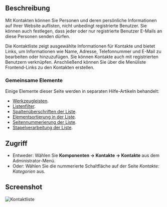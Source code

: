 <!-- Filename: Help4.x:Contacts / Display title: Kontakte -->

## Beschreibung

Mit Kontakten können Sie Personen und deren persönliche Informationen auf Ihrer Website auflisten, nicht unbedingt registrierte Benutzer. Sie können auch festlegen, dass jeder oder nur registrierte Benutzer E-Mails an diese Personen senden dürfen.

Die Kontaktliste zeigt ausgewählte Informationen für Kontakte und bietet Links, um Informationen wie Name, Adresse, Telefonnummer und E-Mail zu bearbeiten oder hinzuzufügen. Sie können Kontakte auch mit registrierten Benutzern verknüpfen. Anschließend können Sie über die Menüliste Frontend-Links zu den Kontakten erstellen.

### Gemeinsame Elemente

Einige Elemente dieser Seite werden in separaten Hilfe-Artikeln behandelt:

* [Werkzeugleisten](jdocmanual?article=help/common-elements/toolbars).
* [Listenfilter](jdocmanual?article=help/common-elements/list-filters).
* [Spaltenüberschriften der Liste](jdocmanual?article=help/common-elements/list-column-headers).
* [Elementsortierung in der Liste](jdocmanual?article=help/common-elements/list-ordering).
* [Seitennummerierung der Liste](jdocmanual?article=help/common-elements/list-pagination).
* [Stapelverarbeitung der Liste](jdocmanual?article=help/common-elements/list-batch-process).

## Zugriff

- Entweder: Wählen Sie **Komponenten → Kontakte → Kontakte** aus dem Administrator-Menü.
- Oder: Wählen Sie die nummerierte Schaltfläche auf der Seite *Kontakte: Kategorien* aus.

## Screenshot

![Kontaktliste](../../../de/images/contacts/contacts-list.png)

<!-- Translated from English with ChatGPT 2024-09-02 ->
